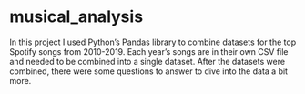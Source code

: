 # musical_analysis
 
 In this project I used Python’s Pandas library to combine datasets for the top Spotify songs from 2010-2019. Each year’s songs are in their own CSV file and needed to be combined into a single dataset. After the datasets were combined, there were some questions to answer to dive into the data a bit more.
